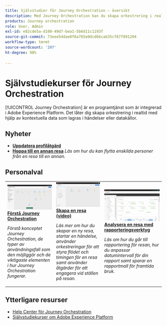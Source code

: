 ```yaml
---
title: Självstudier för Journey Orchestration – översikt
description: Med Journey Orchestration kan du skapa orkestrering i realtid med hjälp av kontextuella data som lagras i händelser eller datakällor.
products: Journey orchestration
role: User, Admin
exl-id: e82cde5a-d100-49d7-bea1-5b6d11c1193f
source-git-commit: 73eee54dae0f6a765e0dcd6bcab35cf67f891294
workflow-type: tm+mt
source-wordcount: '207'
ht-degree: 98%

---
```


# Självstudiekurser för Journey Orchestration

[!UICONTROL Journey Orchestration] är en programtjänst som är integrerad i Adobe Experience Platform. Det låter dig skapa orkestrering i realtid med hjälp av kontextuella data som lagras i händelser eller datakällor.

<div id="whats-new-section">

## Nyheter

* **[Uppdatera profilåtgärd](/help/building-a-journey/update-profile-action.md)**
* **[Hoppa till en annan resa](/help/building-a-journey/jumping-to-another-journey.md)**
   *Läs om hur du kan flytta enskilda personer från en resa till en annan.*

</div>

<div id="recs-overview-body-1"></div>
<div id="recs-overview-body-2"></div>
<div id="recs-overview-body-3"></div>
<div id="recs-overview-body-4"></div>
<div id="recs-overview-body-5"></div>
<div id="recs-overview-body-6"></div>

<div id="staff-picks-section">

## Personalval

<table>
<tr>
  <td>
    <a href="./understanding-journey-orchestration.md">
      <img alt="Förstå Journey Orchestration" src="./assets/journey-orchestration-example.png"/>
    </a>
    <div>
      <a href="./understanding-journey-orchestration.md">
    <strong>Förstå Journey Orchestration</strong>
    </a>
    </div>
    <p>
    <em>Förstå konceptet Journey Orchestration, de typer av användningsfall som den möjliggör och de viktigaste elementen i hur Journey Orchestration fungerar.</em>
    <p>
  </td>
  <td>
    <a href="./building-a-journey/creating-a-journey.md">
        <img alt="Skapa en resa (video)" src="./assets/journey34.png"/>
    </a>
    <div>
      <a href="./building-a-journey/creating-a-journey.md">
    <strong>Skapa en resa (video)</strong>
    </a>
    </div>
    <p>
    <em>Läs mer om hur du skapar en ny resa, startar en händelse, använder orkestreringar för att styra flödet och timingen för en resa samt använder åtgärder för att engagera vid ställen på resan.</em>
    <p>
  </td>
  <td>
   <a href="./analyze-a-journey-via-reporting-tools.md">
      <img alt="Analysera en resa med rapporteringsverktyg" src="./assets/dynamic_report_journey_8.png" />
    </a>
    <div>
      <a href="./analyze-a-journey-via-reporting-tools.md">
    <strong>Analysera en resa med rapporteringsverktyg</strong>
    </a>
    </div>
    <p>
    <em>Läs om hur du går till rapportering för resan, hur du anpassar datumintervall för din rapport samt sparar en rapportmall för framtida bruk. </em>
    <p>
  </td>
</tr>
</table>

</div>

## Ytterligare resurser

* [Help Center för Journey Orchestration](https://experienceleague.adobe.com/docs/journeys/using/journey-orchestration-home.html?lang=sv)
* [Självstudiekurser om Adobe Experience Platform](https://experienceleague.adobe.com/docs/platform-learn/tutorials/overview.html?lang=sv)
